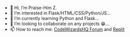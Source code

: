 - 👋 Hi, I’m Praise-Him Z.
- 👀 I’m interested in Flask/HTML/CSS/Python/JS...
- 🌱 I’m currently learning Python and Flask...
- 💞️ I’m looking to collaborate on any projects 😁...
- 📫 How to reach me: [CodeWizardsHQ Forum](https://forum.codewizardshq.com/u/praisehimz/summary) and [Replit](https://replit.com/@muskbot)

<!---
peme969/peme969 is a ✨ special ✨ repository because its `README.md` (this file) appears on your GitHub profile.
You can click the Preview link to take a look at your changes.
--->
